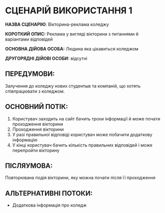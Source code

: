 # СЦЕНАРІЙ ВИКОРИСТАННЯ 1

**НАЗВА СЦЕНАРІЮ**: Вікторина-реклама коледжу

**КОРОТКИЙ ОПИС:** Реклама у вигляді вікторини з питаннями й варіантами відповідей

**ОСНОВНА ДІЙОВА ОСОБА:** Людина яка цікавиться коледжом

**ДРУГОРЯДНІ ДІЙОВІ ОСОБИ:** відсутні

## ПЕРЕДУМОВИ:

Залучення до коледжу нових студентыв та компаній, що хотять співпрацювати з коледжом.

## ОСНОВНИЙ ПОТІК:
1.	Користувач заходить на сайт бачить трохи інформації й може почати проходження вікторини
2.	Проходження вікторини
3.	У разі правильної відповіді користувач може побачити додаткову інформацію
4.	У кінці користувач бачить кількість правильних відповідей і може перепройти вікторину

## ПІСЛЯУМОВА:

Повторювана подія вікторини, яку можна почати після її проходження

## АЛЬТЕРНАТИВНІ ПОТОКИ:

* Додаткова інформація про коледж

